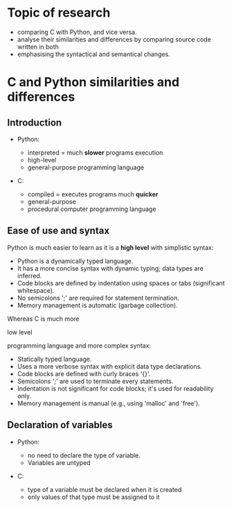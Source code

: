# Topic of research

- comparing C with Python, and vice versa.
- analyse their similarities and differences by comparing source code written in both
- emphasising the syntactical and semantical changes.

# C and Python similarities and differences

## Introduction

- Python:
    - interpreted = much **slower** programs execution
    - high-level
    - general-purpose programming language

- C:
    - compiled = executes programs much **quicker**
    - general-purpose
    - procedural computer programming language

## Ease of use and syntax

Python is much easier to learn as it is a **high level** with simplistic syntax:
- Python is a dynamically typed language.
- It has a more concise syntax with dynamic typing; data types are inferred.
- Code blocks are defined by indentation using spaces or tabs (significant whitespace).
- No semicolons ';' are required for statement termination.
- Memory management is automatic (garbage collection).

Whereas C is much more <p size="5">low level</p> programming language and more complex syntax:
- Statically typed language.
- Uses a more verbose syntax with explicit data type declarations.
- Code blocks are defined with curly braces '{}'.
- Semicolons ';' are used to terminate every statements.
- Indentation is not significant for code blocks; it's used for readability only.
- Memory management is manual (e.g., using 'malloc' and 'free').

## Declaration of variables

- Python:
    - no need to declare the type of variable.
    - Variables are untyped

- C:
    - type of a variable must be declared when it is created
    - only values of that type must be assigned to it